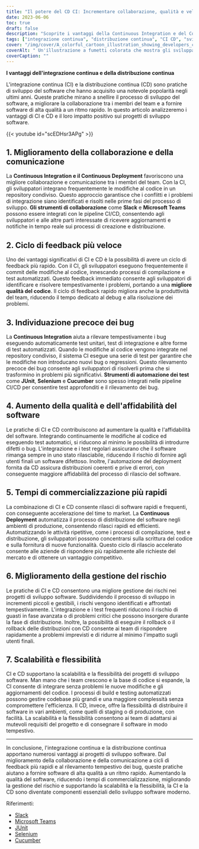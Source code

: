 ```yaml
---
title: "Il potere del CD CI: Incrementare collaborazione, qualità e velocità"
date: 2023-06-06
toc: true
draft: false
description: "Scoprite i vantaggi della Continuous Integration e del Continuous Deployment (CI CD) nello sviluppo del software, migliorando la collaborazione, la qualità e la velocità."
tags: ["integrazione continua", "distribuzione continua", "CI CD", "sviluppo software", "collaborazione", "comunicazione", "ciclo di feedback", "rilevamento di bug", "software quality", "affidabilità", "tempo di commercializzazione", "gestione del rischio", "scalability", "flessibilità", "test automatizzati", "sviluppo agile", "DevOps", "produttività del team", "rilasci di software", "automazione della distribuzione", "automazione dei test", "consegna rapida del software", "metodologie agili", "gestione del rilascio", "ingegneria del software", "team agili", "miglioramento continuo", "test del software", "pipeline di distribuzione", "processo di distribuzione", "ciclo di vita dello sviluppo del software"]
cover: "/img/cover/A_colorful_cartoon_illustration_showing_developers_collaborating.png"
coverAlt: " Un'illustrazione a fumetti colorata che mostra gli sviluppatori che collaborano e distribuiscono il software in modo rapido ed efficiente con strumenti e processi di CI CD."
coverCaption: ""
---
```


**I vantaggi dell'integrazione continua e della distribuzione continua**

L'integrazione continua (CI) e la distribuzione continua (CD) sono pratiche di sviluppo del software che hanno acquisito una notevole popolarità negli ultimi anni. Queste pratiche mirano a snellire il processo di sviluppo del software, a migliorare la collaborazione tra i membri del team e a fornire software di alta qualità a un ritmo rapido. In questo articolo analizzeremo i vantaggi di CI e CD e il loro impatto positivo sui progetti di sviluppo software.

{{< youtube id="scEDHsr3APg" >}}

## 1. Miglioramento della collaborazione e della comunicazione

La **Continuous Integration e il Continuous Deployment** favoriscono una migliore collaborazione e comunicazione tra i membri del team. Con la CI, gli sviluppatori integrano frequentemente le modifiche al codice in un repository condiviso. Questo approccio garantisce che i conflitti e i problemi di integrazione siano identificati e risolti nelle prime fasi del processo di sviluppo. **Gli strumenti di collaborazione** come **Slack** e **Microsoft Teams** possono essere integrati con le pipeline CI/CD, consentendo agli sviluppatori e alle altre parti interessate di ricevere aggiornamenti e notifiche in tempo reale sui processi di creazione e distribuzione.

## 2. Ciclo di feedback più veloce

Uno dei vantaggi significativi di CI e CD è la possibilità di avere un ciclo di feedback più rapido. Con il CI, gli sviluppatori eseguono frequentemente il commit delle modifiche al codice, innescando processi di compilazione e test automatizzati. Questo feedback immediato consente agli sviluppatori di identificare e risolvere tempestivamente i problemi, portando a una **migliore qualità del codice**. Il ciclo di feedback rapido migliora anche la produttività del team, riducendo il tempo dedicato al debug e alla risoluzione dei problemi.

## 3. Individuazione precoce dei bug

La **Continuous Integration** aiuta a rilevare tempestivamente i bug eseguendo automaticamente test unitari, test di integrazione e altre forme di test automatizzati. Quando le modifiche al codice vengono integrate nel repository condiviso, il sistema CI esegue una serie di test per garantire che le modifiche non introducano nuovi bug o regressioni. Questo rilevamento precoce dei bug consente agli sviluppatori di risolverli prima che si trasformino in problemi più significativi. **Strumenti di automazione dei test** come **JUnit**, **Selenium** e **Cucumber** sono spesso integrati nelle pipeline CI/CD per consentire test approfonditi e il rilevamento dei bug.

## 4. Aumento della qualità e dell'affidabilità del software

Le pratiche di CI e CD contribuiscono ad aumentare la qualità e l'affidabilità del software. Integrando continuamente le modifiche al codice ed eseguendo test automatici, si riducono al minimo le possibilità di introdurre difetti o bug. L'integrazione e i test regolari assicurano che il software rimanga sempre in uno stato rilasciabile, riducendo il rischio di fornire agli utenti finali un software difettoso. Inoltre, l'automazione del deployment fornita da CD assicura distribuzioni coerenti e prive di errori, con conseguente maggiore affidabilità del processo di rilascio del software.

## 5. Tempi di commercializzazione più rapidi

La combinazione di CI e CD consente rilasci di software rapidi e frequenti, con conseguente accelerazione del time to market. La **Continuous Deployment** automatizza il processo di distribuzione del software negli ambienti di produzione, consentendo rilasci rapidi ed efficienti. Automatizzando le attività ripetitive, come i processi di compilazione, test e distribuzione, gli sviluppatori possono concentrarsi sulla scrittura del codice e sulla fornitura di nuove funzionalità. Questo ciclo di rilascio accelerato consente alle aziende di rispondere più rapidamente alle richieste del mercato e di ottenere un vantaggio competitivo.

## 6. Miglioramento della gestione del rischio

Le pratiche di CI e CD consentono una migliore gestione dei rischi nei progetti di sviluppo software. Suddividendo il processo di sviluppo in incrementi piccoli e gestibili, i rischi vengono identificati e affrontati tempestivamente. L'integrazione e i test frequenti riducono il rischio di guasti in fase avanzata o di problemi critici che possono insorgere durante la fase di distribuzione. Inoltre, la possibilità di eseguire il rollback o il rollback delle distribuzioni con CD consente ai team di rispondere rapidamente a problemi imprevisti e di ridurre al minimo l'impatto sugli utenti finali.

## 7. Scalabilità e flessibilità

CI e CD supportano la scalabilità e la flessibilità dei progetti di sviluppo software. Man mano che i team crescono e la base di codice si espande, la CI consente di integrare senza problemi le nuove modifiche e gli aggiornamenti del codice. I processi di build e testing automatizzati possono gestire codebase più grandi e una maggiore complessità senza compromettere l'efficienza. Il CD, invece, offre la flessibilità di distribuire il software in vari ambienti, come quelli di staging o di produzione, con facilità. La scalabilità e la flessibilità consentono ai team di adattarsi ai mutevoli requisiti del progetto e di consegnare il software in modo tempestivo.

______

In conclusione, l'integrazione continua e la distribuzione continua apportano numerosi vantaggi ai progetti di sviluppo software. Dal miglioramento della collaborazione e della comunicazione a cicli di feedback più rapidi e al rilevamento tempestivo dei bug, queste pratiche aiutano a fornire software di alta qualità a un ritmo rapido. Aumentando la qualità del software, riducendo i tempi di commercializzazione, migliorando la gestione del rischio e supportando la scalabilità e la flessibilità, la CI e la CD sono diventate componenti essenziali dello sviluppo software moderno.

Riferimenti:
- [Slack](https://slack.com/)
- [Microsoft Teams](https://www.microsoft.com/en-us/microsoft-teams/group-chat-software)
- [JUnit](https://junit.org/junit5/)
- [Selenium](https://www.selenium.dev/)
- [Cucumber](https://cucumber.io/)
